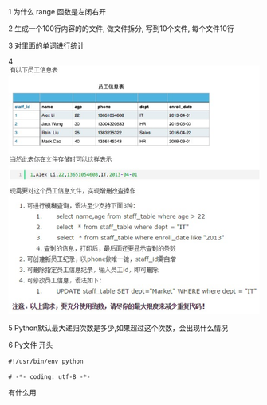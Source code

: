 
1 为什么 range 函数是左闭右开

2 生成一个100行内容的的文件, 做文件拆分, 写到10个文件, 每个文件10行

3 对里面的单词进行统计

4 ![alt](hanshu.jpg)

5 Python默认最大递归次数是多少,如果超过这个次数，会出现什么情况

6 Py文件 开头

`#!/usr/bin/env python`

`# -*- coding: utf-8 -*-`

有什么用